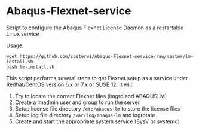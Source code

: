 # Abaqus-Flexnet-service
Script to configure the Abaqus Flexnet License Daemon as a restartable Linux service

Usage:
```
wget https://github.com/costerwi/Abaqus-Flexnet-service/raw/master/lm-install.sh
bash lm-install.sh
```

This script performs several steps to get Flexnet setup as a service under Redhat/CentOS version 6.x or 7.x or SUSE 12.
It will:
1. Try to locate the correct Flexnet files (lmgrd and ABAQUSLM)
1. Create a lmadmin user and group to run the server
1. Setup license file directory `/etc/abaqus-lm` to store the license files
1. Setup log file directory `/var/log/abaqus-lm` and logrotate
1. Create and start the appropriate system service (SysV or systemd)
